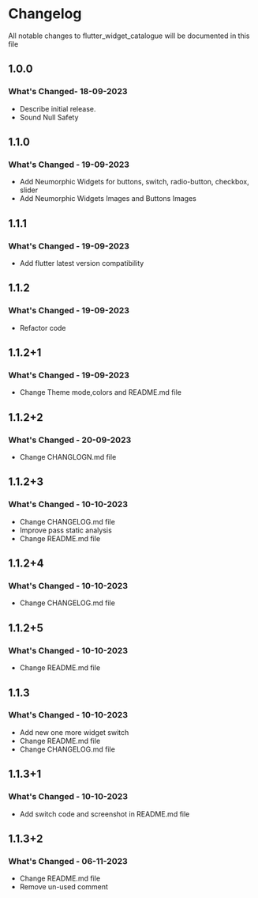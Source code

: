# Changelog

All notable changes to flutter_widget_catalogue will be documented in this file

## 1.0.0 

### What's Changed- 18-09-2023

- Describe initial release.
- Sound Null Safety

## 1.1.0

### What's Changed - 19-09-2023

- Add Neumorphic Widgets for buttons, switch, radio-button, checkbox, slider
- Add Neumorphic Widgets Images and Buttons Images

## 1.1.1

### What's Changed - 19-09-2023

- Add flutter latest version compatibility

## 1.1.2

### What's Changed - 19-09-2023

- Refactor code

## 1.1.2+1

### What's Changed - 19-09-2023

- Change Theme mode,colors and README.md file

## 1.1.2+2

### What's Changed - 20-09-2023

- Change CHANGLOGN.md file

## 1.1.2+3
### What's Changed - 10-10-2023

- Change CHANGELOG.md file
- Improve pass static analysis
- Change README.md file

## 1.1.2+4
### What's Changed - 10-10-2023

- Change CHANGELOG.md file

## 1.1.2+5
### What's Changed - 10-10-2023

- Change README.md file

## 1.1.3
### What's Changed - 10-10-2023

- Add new one more widget switch
- Change README.md file
- Change CHANGELOG.md file

## 1.1.3+1
### What's Changed - 10-10-2023

- Add switch code and screenshot in README.md file

## 1.1.3+2
### What's Changed - 06-11-2023

- Change README.md file
- Remove un-used comment 